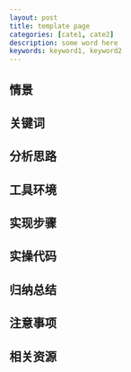 ```yaml
---
layout: post
title: template page
categories: [cate1, cate2]
description: some word here
keywords: keyword1, keyword2
---
```


## 情景

## 关键词

## 分析思路

## 工具环境

## 实现步骤

## 实操代码

## 归纳总结

## 注意事项

## 相关资源
